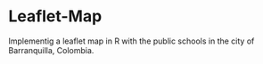 # Leaflet-Map

Implementig a leaflet map in R with the public schools in the city of Barranquilla, Colombia.
